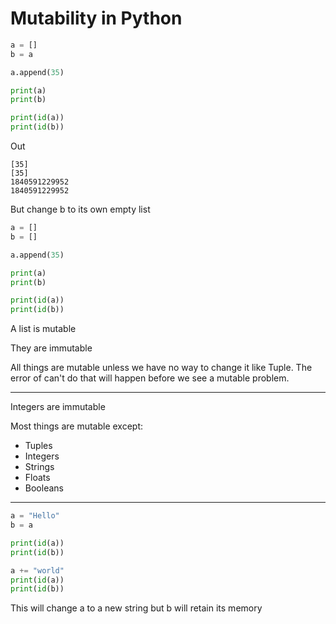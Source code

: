 # Mutability in Python

```py
a = []
b = a

a.append(35)

print(a)
print(b)

print(id(a))
print(id(b))

```

Out

```
[35]
[35]
1840591229952
1840591229952
```

But change b to its own empty list

```py
a = []
b = []

a.append(35)

print(a)
print(b)

print(id(a))
print(id(b))
```

A list is mutable

They are immutable

All things are mutable unless we have no way to change it like Tuple. The error of can't do that will happen before we see a mutable problem.

----

Integers are immutable

Most things are mutable except:
* Tuples
* Integers
* Strings
* Floats
* Booleans

----

```py
a = "Hello"
b = a

print(id(a))
print(id(b))

a += "world"
print(id(a))
print(id(b))

```

This will change a to a new string  but b will retain its memory
